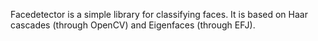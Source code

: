 Facedetector is a simple library for classifying faces.
It is based on Haar cascades (through OpenCV) and Eigenfaces (through EFJ).
